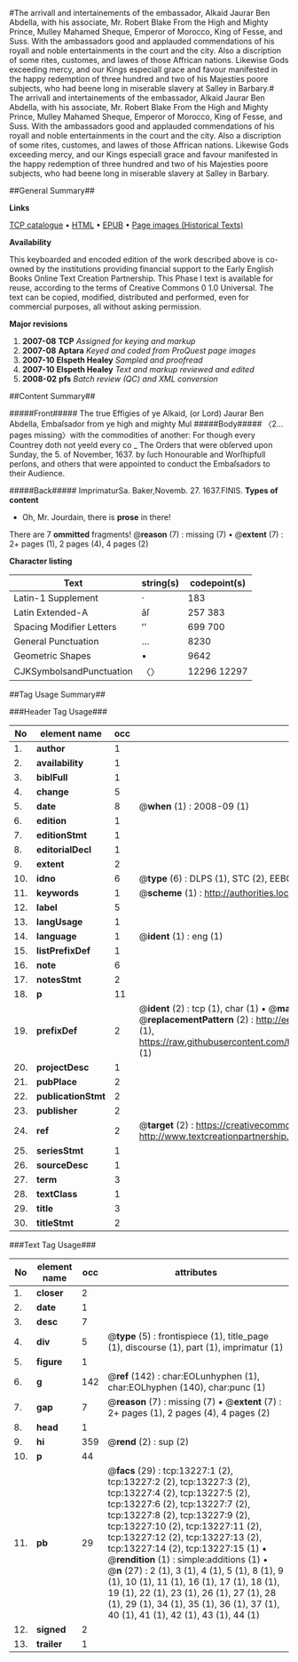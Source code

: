 #The arrivall and intertainements of the embassador, Alkaid Jaurar Ben Abdella, with his associate, Mr. Robert Blake From the High and Mighty Prince, Mulley Mahamed Sheque, Emperor of Morocco, King of Fesse, and Suss. With the ambassadors good and applauded commendations of his royall and noble entertainments in the court and the city. Also a discription of some rites, customes, and lawes of those Affrican nations. Likewise Gods exceeding mercy, and our Kings especiall grace and favour manifested in the happy redemption of three hundred and two of his Majesties poore subjects, who had beene long in miserable slavery at Salley in Barbary.#
The arrivall and intertainements of the embassador, Alkaid Jaurar Ben Abdella, with his associate, Mr. Robert Blake From the High and Mighty Prince, Mulley Mahamed Sheque, Emperor of Morocco, King of Fesse, and Suss. With the ambassadors good and applauded commendations of his royall and noble entertainments in the court and the city. Also a discription of some rites, customes, and lawes of those Affrican nations. Likewise Gods exceeding mercy, and our Kings especiall grace and favour manifested in the happy redemption of three hundred and two of his Majesties poore subjects, who had beene long in miserable slavery at Salley in Barbary.

##General Summary##

**Links**

[TCP catalogue](http://www.ota.ox.ac.uk/tcp/)  • 
[HTML](http://tei.it.ox.ac.uk/tcp/Texts-HTML/free/A07/A07788.html)  • 
[EPUB](http://tei.it.ox.ac.uk/tcp/Texts-EPUB/free/A07/A07788.epub) • 
[Page images (Historical Texts)](https://data.historicaltexts.jisc.ac.uk/view?pubId=eebo-99848149e&pageId=eebo-99848149e-13227-1)

**Availability**

This keyboarded and encoded edition of the
	       work described above is co-owned by the institutions
	       providing financial support to the Early English Books
	       Online Text Creation Partnership. This Phase I text is
	       available for reuse, according to the terms of Creative
	       Commons 0 1.0 Universal. The text can be copied,
	       modified, distributed and performed, even for
	       commercial purposes, all without asking permission.

**Major revisions**

1. __2007-08__ __TCP__ *Assigned for keying and markup*
1. __2007-08__ __Aptara__ *Keyed and coded from ProQuest page images*
1. __2007-10__ __Elspeth Healey__ *Sampled and proofread*
1. __2007-10__ __Elspeth Healey__ *Text and markup reviewed and edited*
1. __2008-02__ __pfs__ *Batch review (QC) and XML conversion*

##Content Summary##

#####Front#####
The true Effigies of ye Alkaid, (or Lord) Jaurar Ben Abdella,
Embaſsador from ye high and mighty Mul
#####Body#####
〈2… pages missing〉with the commodities of another: For
though every Countrey doth not yeeld
every co
    _ The Orders that were obſerved upon
Sunday, the 5. of November, 1637. by
ſuch Honourable and Worſhipfull perſons,
and others that were appointed to conduct
the Embaſsadors to their
Audience.

#####Back#####
ImprimaturSa. Baker,Novemb. 27. 1637.FINIS.
**Types of content**

  * Oh, Mr. Jourdain, there is **prose** in there!

There are 7 **ommitted** fragments! 
 @__reason__ (7) : missing (7)  •  @__extent__ (7) : 2+ pages (1), 2 pages (4), 4 pages (2)

**Character listing**


|Text|string(s)|codepoint(s)|
|---|---|---|
|Latin-1 Supplement|·|183|
|Latin Extended-A|āſ|257 383|
|Spacing             Modifier Letters|ʻʼ|699 700|
|General Punctuation|…|8230|
|Geometric Shapes|▪|9642|
|CJKSymbolsandPunctuation|〈〉|12296 12297|

##Tag Usage Summary##

###Header Tag Usage###

|No|element name|occ|attributes|
|---|---|---|---|
|1.|__author__|1||
|2.|__availability__|1||
|3.|__biblFull__|1||
|4.|__change__|5||
|5.|__date__|8| @__when__ (1) : 2008-09 (1)|
|6.|__edition__|1||
|7.|__editionStmt__|1||
|8.|__editorialDecl__|1||
|9.|__extent__|2||
|10.|__idno__|6| @__type__ (6) : DLPS (1), STC (2), EEBO-CITATION (1), PROQUEST (1), VID (1)|
|11.|__keywords__|1| @__scheme__ (1) : http://authorities.loc.gov/ (1)|
|12.|__label__|5||
|13.|__langUsage__|1||
|14.|__language__|1| @__ident__ (1) : eng (1)|
|15.|__listPrefixDef__|1||
|16.|__note__|6||
|17.|__notesStmt__|2||
|18.|__p__|11||
|19.|__prefixDef__|2| @__ident__ (2) : tcp (1), char (1)  •  @__matchPattern__ (2) : ([0-9\-]+):([0-9IVX]+) (1), (.+) (1)  •  @__replacementPattern__ (2) : http://eebo.chadwyck.com/downloadtiff?vid=$1&page=$2 (1), https://raw.githubusercontent.com/textcreationpartnership/Texts/master/tcpchars.xml#$1 (1)|
|20.|__projectDesc__|1||
|21.|__pubPlace__|2||
|22.|__publicationStmt__|2||
|23.|__publisher__|2||
|24.|__ref__|2| @__target__ (2) : https://creativecommons.org/publicdomain/zero/1.0/ (1), http://www.textcreationpartnership.org/docs/. (1)|
|25.|__seriesStmt__|1||
|26.|__sourceDesc__|1||
|27.|__term__|3||
|28.|__textClass__|1||
|29.|__title__|3||
|30.|__titleStmt__|2||


###Text Tag Usage###

|No|element name|occ|attributes|
|---|---|---|---|
|1.|__closer__|2||
|2.|__date__|1||
|3.|__desc__|7||
|4.|__div__|5| @__type__ (5) : frontispiece (1), title_page (1), discourse (1), part (1), imprimatur (1)|
|5.|__figure__|1||
|6.|__g__|142| @__ref__ (142) : char:EOLunhyphen (1), char:EOLhyphen (140), char:punc (1)|
|7.|__gap__|7| @__reason__ (7) : missing (7)  •  @__extent__ (7) : 2+ pages (1), 2 pages (4), 4 pages (2)|
|8.|__head__|1||
|9.|__hi__|359| @__rend__ (2) : sup (2)|
|10.|__p__|44||
|11.|__pb__|29| @__facs__ (29) : tcp:13227:1 (2), tcp:13227:2 (2), tcp:13227:3 (2), tcp:13227:4 (2), tcp:13227:5 (2), tcp:13227:6 (2), tcp:13227:7 (2), tcp:13227:8 (2), tcp:13227:9 (2), tcp:13227:10 (2), tcp:13227:11 (2), tcp:13227:12 (2), tcp:13227:13 (2), tcp:13227:14 (2), tcp:13227:15 (1)  •  @__rendition__ (1) : simple:additions (1)  •  @__n__ (27) : 2 (1), 3 (1), 4 (1), 5 (1), 8 (1), 9 (1), 10 (1), 11 (1), 16 (1), 17 (1), 18 (1), 19 (1), 22 (1), 23 (1), 26 (1), 27 (1), 28 (1), 29 (1), 34 (1), 35 (1), 36 (1), 37 (1), 40 (1), 41 (1), 42 (1), 43 (1), 44 (1)|
|12.|__signed__|2||
|13.|__trailer__|1||
